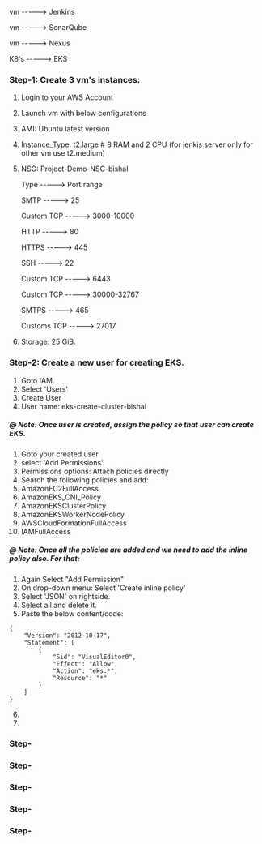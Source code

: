 vm -----> Jenkins

vm -----> SonarQube

vm -----> Nexus

K8's -----> EKS

### Step-1: Create 3 vm's instances:
1. Login to your AWS Account
2. Launch vm with below configurations
  1. AMI: Ubuntu latest version
  2. Instance_Type: t2.large # 8 RAM and 2 CPU (for jenkis server only for other vm use t2.medium)
  3. NSG: Project-Demo-NSG-bishal
     
     Type -----> Port range
     
     SMTP -----> 25
     
     Custom TCP -----> 3000-10000
     
     HTTP -----> 80
     
     HTTPS -----> 445
     
     SSH -----> 22
     
     Custom TCP -----> 6443
     
     Custom TCP -----> 30000-32767
     
     SMTPS -----> 465
     
     Customs TCP -----> 27017
     
  4. Storage: 25 GiB.
 

### Step-2: Create a new user for creating EKS.
1. Goto IAM.
2. Select 'Users'
3. Create User
4. User name: eks-create-cluster-bishal
##### @ Note: Once user is created, assign the policy so that user can create EKS.

1. Goto your created user
2. select 'Add Permissions'
3. Permissions options: Attach policies directly
4. Search the following policies and add:
  1. AmazonEC2FullAccess
  2. AmazonEKS_CNI_Policy
  3. AmazonEKSClusterPolicy
  4. AmazonEKSWorkerNodePolicy
  5. AWSCloudFormationFullAccess
  6. IAMFullAccess

##### @ Note: Once all the policies are added and we need to add the inline policy also. For that:
1. Again Select "Add Permission"
2. On drop-down menu: Select 'Create inline policy'
3. Select 'JSON' on rightside.
4. Select all and delete it.
5. Paste the below content/code:
```
{
    "Version": "2012-10-17",
    "Statement": [
        {
            "Sid": "VisualEditor0",
            "Effect": "Allow",
            "Action": "eks:*",
            "Resource": "*"
        }
    ]
}
```
6. 
8. 
### Step-

### Step-

### Step-

### Step-

### Step-
